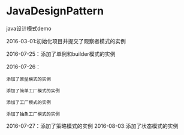 # JavaDesignPattern
java设计模式demo 

2016-03-01:初始化项目并提交了观察者模式的实例

2016-07-25：添加了单例和builder模式的实例

2016-07-26：

    添加了原型模式的实例
    
    添加了简单工厂模式的实例
    
    添加了工厂模式的实例
    
    添加了抽象工厂模式的实例
    
2016-07-27：添加了策略模式的实例
2016-08-03:添加了状态模式的实例
